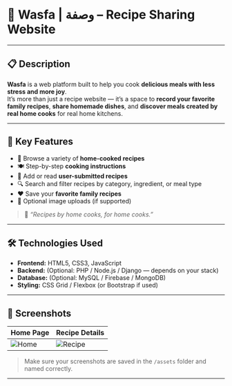 # 🍲 Wasfa | وصفة – Recipe Sharing Website

---

## 📋 Description

**Wasfa** is a web platform built to help you cook **delicious meals with less stress and more joy**.  
It’s more than just a recipe website — it’s a space to **record your favorite family recipes**, **share homemade dishes**, and **discover meals created by real home cooks** for real home kitchens.

---

## 🌟 Key Features

- 📝 Browse a variety of **home-cooked recipes**
- 🍽️ Step-by-step **cooking instructions**
- 💬 Add or read **user-submitted recipes**
- 🔍 Search and filter recipes by category, ingredient, or meal type
- ❤️ Save your **favorite family recipes**
- 📸 Optional image uploads (if supported)

> 📢 *“Recipes by home cooks, for home cooks.”*

---

## 🛠️ Technologies Used

- **Frontend:** HTML5, CSS3, JavaScript
- **Backend:** (Optional: PHP / Node.js / Django — depends on your stack)
- **Database:** (Optional: MySQL / Firebase / MongoDB)
- **Styling:** CSS Grid / Flexbox (or Bootstrap if used)

---

## 🧪 Screenshots

| Home Page | Recipe Details |
|-----------|----------------|
| ![Home](assets/home.png) | ![Recipe](assets/recipe.png) |

> Make sure your screenshots are saved in the `/assets` folder and named correctly.

---

